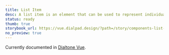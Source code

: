 ```yaml
---
title: List Item
desc: A list item is an element that can be used to represent individual items in a list.
status: ready
thumb: true
storybook_url: https://vue.dialpad.design/?path=/story/components-list-item--default
no_preview: true
---
```


<aside class="d-notice d-notice--info d-mt24 d-wmx100p" role="status" aria-hidden="false">
  <div class="d-notice__icon">
    <dt-icon name="info"></dt-icon>
  </div>
  <div class="d-notice__content d-stack4">
    <p class="d-notice__message">

Currently documented in [Dialtone Vue](https://vue.dialpad.design/?path=/docs/components-list-item--default).
    </p>
  </div>
</aside>
